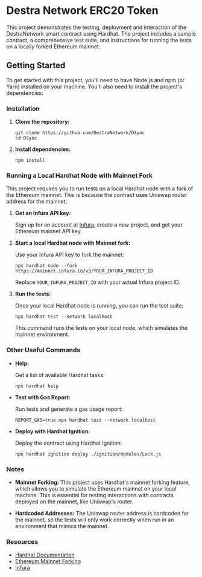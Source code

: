 # Destra Network ERC20 Token

This project demonstrates the testing, deployment and interaction of the DestraNetwork smart contract using Hardhat. The project includes a sample contract, a comprehensive test suite, and instructions for running the tests on a locally forked Ethereum mainnet.

## Getting Started

To get started with this project, you'll need to have Node.js and npm (or Yarn) installed on your machine. You'll also need to install the project's dependencies.

### Installation

1. **Clone the repository:**

    ```shell
    git clone https://github.com/DestraNetwork/DSync
    cd DSync
    ```

2. **Install dependencies:**

    ```shell
    npm install
    ```

### Running a Local Hardhat Node with Mainnet Fork

This project requires you to run tests on a local Hardhat node with a fork of the Ethereum mainnet. This is because the contract uses Uniswap router address for the mainnet.

1. **Get an Infura API key:**

    Sign up for an account at [Infura](https://infura.io/), create a new project, and get your Ethereum mainnet API key.

2. **Start a local Hardhat node with Mainnet fork:**

    Use your Infura API key to fork the mainnet:

    ```shell
    npx hardhat node --fork https://mainnet.infura.io/v3/YOUR_INFURA_PROJECT_ID
    ```

    Replace `YOUR_INFURA_PROJECT_ID` with your actual Infura project ID.

3. **Run the tests:**

    Once your local Hardhat node is running, you can run the test suite:

    ```shell
    npx hardhat test --network localhost
    ```

    This command runs the tests on your local node, which simulates the mainnet environment.

### Other Useful Commands

- **Help:**

    Get a list of available Hardhat tasks:

    ```shell
    npx hardhat help
    ```

- **Test with Gas Report:**

    Run tests and generate a gas usage report:

    ```shell
    REPORT_GAS=true npx hardhat test --network localhost
    ```

- **Deploy with Hardhat Ignition:**

    Deploy the contract using Hardhat Ignition:

    ```shell
    npx hardhat ignition deploy ./ignition/modules/Lock.js
    ```

### Notes

- **Mainnet Forking:** This project uses Hardhat's mainnet forking feature, which allows you to simulate the Ethereum mainnet on your local machine. This is essential for testing interactions with contracts deployed on the mainnet, like Uniswap's router.

- **Hardcoded Addresses:** The Uniswap router address is hardcoded for the mainnet, so the tests will only work correctly when run in an environment that mimics the mainnet.

### Resources

- [Hardhat Documentation](https://hardhat.org/getting-started/)
- [Ethereum Mainnet Forking](https://hardhat.org/hardhat-network/guides/mainnet-forking.html)
- [Infura](https://infura.io/)

